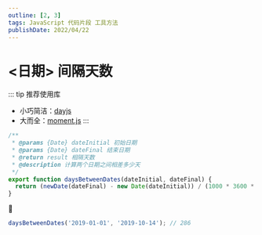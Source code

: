 ```yaml
---
outline: [2, 3]
tags: JavaScript 代码片段 工具方法
publishDate: 2022/04/22
---
```

# <日期> 间隔天数

::: tip
推荐使用库 
- 小巧简洁：[dayjs](https://dayjs.fenxianglu.cn/category/)
- 大而全：[moment.js](https://momentjs.devjs.cn/)
:::

```js
/**
 * @params {Date} dateInitial 初始日期
 * @params {Date} dateFinal 结束日期
 * @return result 相隔天数
 * @description 计算两个日期之间相差多少天
 */
export function daysBetweenDates(dateInitial, dateFinal) {
  return (newDate(dateFinal) - new Date(dateInitial)) / (1000 * 3600 * 24);
}
```

🌰
```js
daysBetweenDates('2019-01-01', '2019-10-14'); // 286
```
